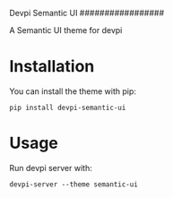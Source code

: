 Devpi Semantic UI
#################

A Semantic UI theme for devpi

Installation
============

You can install the theme with pip:

```command
pip install devpi-semantic-ui
```

Usage
=====

Run devpi server with:

```command
devpi-server --theme semantic-ui
```
